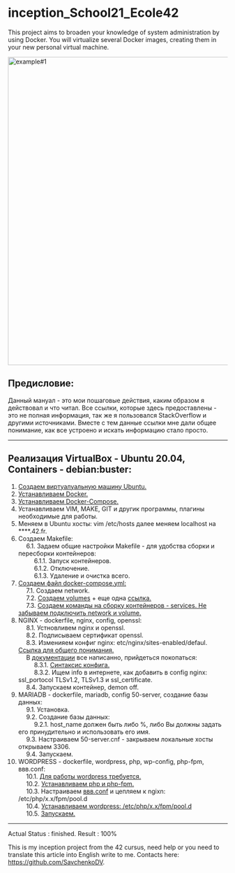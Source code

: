 # inception_School21_Ecole42
This project aims to broaden your knowledge of system administration by using Docker. You will virtualize several Docker images, creating them in your new personal virtual machine.

<img width="705" alt="example#1" src="https://user-images.githubusercontent.com/78852244/126368155-d1450b9c-82f4-41b4-a41d-28ebe119f6b6.png">

Предисловие:
---------------------------------------------------------------------------------------------------------------------------------

Данный мануал - это мои пошаговые действия, каким образом я действовал и что читал. Все ссылки, которые здесь предоставлены - это не полная информация, так же я пользовался StackOverflow и другими источниками. Вместе с тем данные ссылки мне дали общее понимание, как все устроено и искать информацию стало просто.

---------------------------------------------------------------------------------------------------------------------------------

Реализация VirtualBox - Ubuntu 20.04, Containers - debian:buster:
---------------------------------------------------------------------------------------------------------------------------------
1. <a href="https://losst.ru/kak-polzovatsya-virtualbox#2_%D0%A1%D0%BE%D0%B7%D0%B4%D0%B0%D0%BD%D0%B8%D0%B5_%D0%B2%D0%B8%D1%80%D1%82%D1%83%D0%B0%D0%BB%D1%8C%D0%BD%D0%BE%D0%B9_%D0%BC%D0%B0%D1%88%D0%B8%D0%BD%D1%8B">Создаем виртуалуальную машину Ubuntu.</a>
2. <a href="https://www.digitalocean.com/community/tutorials/how-to-install-and-use-docker-on-ubuntu-20-04-ru">Устанавливаем Docker.</a>
3. <a href="https://www.digitalocean.com/community/tutorials/how-to-install-and-use-docker-compose-on-ubuntu-20-04-ru">Устанавливаем Docker-Compose.</a>
4. Устанавливаем VIM, MAKE, GIT и другик программы, плагины необходимые для работы.
5. Меняем в Ubuntu хосты: vim /etc/hosts далее меняем localhost на ****.42.fr.
6. Создаем Makefile:<br>
&emsp; 6.1. Задаем общие настройки Makefile - для удобства сборки и пересборки контейнеров:<br>
&emsp; &emsp; 6.1.1. Запуск контейнеров.<br>
&emsp; &emsp; 6.1.2. Отключение.<br>
&emsp; &emsp; 6.1.3. Удаление и очистка всего.
7. <a href="https://dker.ru/docs/docker-compose/compose-file-reference">Создаем файл docker-compose.yml:</a><br>
&emsp; 7.1. Создаем network. <br>
&emsp; 7.2. <a href="https://docs.docker.com/storage/volumes/">Создаем volumes</a> + еще одна <a href="https://github.com/compose-spec/compose-spec/blob/master/spec.md#volumes-top-level-element">ссылка.</a><br>
&emsp; 7.3. <a href="https://dker.ru/docs/docker-compose/compose-file-reference">Создаем команды на сборку контейнеров - services. Не забываем подключить network и volume.</a><br>
8. NGINX - dockerfile, nginx, config, openssl:<br>
&emsp; 8.1. Устновливем nginx и openssl.<br>
&emsp; 8.2. Подписываем сертификат openssl.<br>
&emsp; 8.3. Изменияем конфиг nginx: etc/nginx/sites-enabled/defaul. <a href="https://serveradmin.ru/ustanovka-i-nastrojka-nginx/">Ссылка для общего понимания.</a> <br> 
&emsp; В <a href="https://nginx.org/ru/docs//">документации</a> все написанно, прийдеться покопаться:<br>
&emsp; &emsp; 8.3.1. <a href="https://nginx.org/ru/docs/beginners_guide.html">Синтаксис конфига.</a><br>
&emsp; &emsp; 8.3.2. Ищем info в интернете, как добавить в config nginx: ssl_portocol TLSv1.2, TLSv1.3 и ssl_certificate.<br>
&emsp; 8.4. Запускаем контейнер, demon off.
9. MARIADB - dockerfile, mariadb, config 50-server, создание базы данных:<br>
&emsp; 9.1. Установка. <br>
&emsp; 9.2. Создание базы данных:<br>
&emsp; &emsp; 9.2.1. host_name должен быть либо %, либо Вы должны задать его принудительно и использовать его имя.<br>
&emsp; 9.3. Настраиваем 50-server.cnf - закрываем локальные хосты открываем 3306.<br>
&emsp; 9.4. Запускаем.
10. WORDPRESS - dockerfile, wordpress, php, wp-config, php-fpm, ввв.conf: <br>
&emsp; 10.1. <a href="https://ru.wordpress.org/about/requirements/">Для работы wordpress требуется.</a> <br>
&emsp; 10.2. <a href="http://xandeadx.ru/blog/php/866">Устанавливаем php и php-fpm.</a><br>
&emsp; 10.3. Настраиваем <a href="https://www.php.net/manual/ru/install.fpm.configuration.php">ввв.conf</a> и цепляем к ngixn: /etc/php/x.x/fpm/pool.d<br>
&emsp; 10.4. <a href="https://codex.wordpress.org/%D0%A3%D1%81%D1%82%D0%B0%D0%BD%D0%BE%D0%B2%D0%BA%D0%B0_WordPress#Using_the_MySQL_Client) - wp-config (https://techlist.top/ustanovka-wordpress-odnoj-knopkoj/">Устанавливаем wordpress: /etc/php/x.x/fpm/pool.d</a>  <br>
&emsp; 10.5. <a href="https://linux.die.net/man/8/php-fpm">Запускаем.</a>
---------------------------------------------------------------------------------------------------------------------------------
Actual Status : finished.
Result : 100%

This is my inception project from the 42 cursus, need help or
you need to translate this article into English write to me.
Contacts here: https://github.com/SavchenkoDV.
